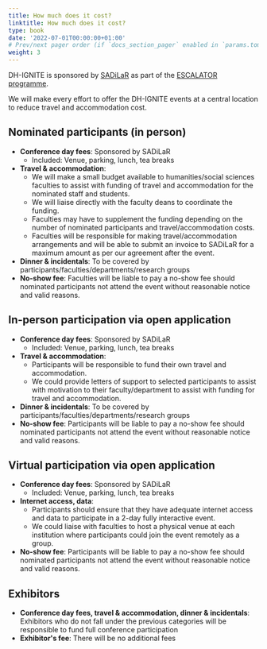 ```yaml
---
title: How much does it cost?
linktitle: How much does it cost?
type: book
date: '2022-07-01T00:00:00+01:00'
# Prev/next pager order (if `docs_section_pager` enabled in `params.toml`)
weight: 3
---
```


DH-IGNITE is sponsored by [SADiLaR](https://sadilar.org) as part of the [ESCALATOR programme](https://escalator.sadilar.org).

We will make every effort to offer the DH-IGNITE events at a central location to reduce travel and accommodation cost. 

 ## Nominated participants (in person)

- **Conference day fees**:  Sponsored by SADiLaR
  - Included: Venue, parking, lunch, tea breaks
- **Travel & accommodation**: 
  - We will make a small budget available to humanities/social sciences faculties to assist with funding of travel and accommodation for the nominated staff and students. 
  - We will liaise directly with the faculty deans to coordinate the funding. 
  - Faculties may have to supplement the funding depending on the number of nominated participants and travel/accommodation costs.
  - Faculties will be responsible for making travel/accommodation arrangements and will be able to submit an invoice to SADiLaR for a maximum amount as per our agreement after the event.
- **Dinner & incidentals**: To be covered by participants/faculties/departments/research groups
- **No-show fee**: Faculties will be liable to pay a no-show fee should nominated participants not attend the event without reasonable notice and valid reasons.

## In-person participation via open application

- **Conference day fees**:  Sponsored by SADiLaR
  - Included: Venue, parking, lunch, tea breaks
- **Travel & accommodation**: 
  - Participants will be responsible to fund their own travel and accommodation.
  - We could provide letters of support to selected participants to assist with motivation to their faculty/department to assist with funding for travel and accommodation.
- **Dinner & incidentals**: To be covered by participants/faculties/departments/research groups
- **No-show fee**: Participants will be liable to pay a no-show fee should nominated participants not attend the event without reasonable notice and valid reasons.

## Virtual participation via open application

- **Conference day fees**:  Sponsored by SADiLaR
  - Included: Venue, parking, lunch, tea breaks
- **Internet access, data**: 
  - Participants should ensure that they have adequate internet access and data to participate in a 2-day fully interactive event.
  - We could liaise with faculties to host a physical venue at each institution where participants could join the event remotely as a group.
- **No-show fee**: Participants will be liable to pay a no-show fee should nominated participants not attend the event without reasonable notice and valid reasons.

## Exhibitors 

- **Conference day fees, travel & accommodation, dinner & incidentals**:  Exhibitors who do not fall under the previous categories will be responsible to fund full conference participation
- **Exhibitor's fee**: There will be no additional fees
